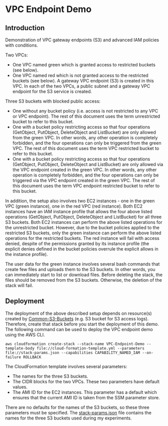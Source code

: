 # VPC Endpoint Demo

## Introduction
Demonstration of VPC gateway endpoints (S3) and advanced IAM policies with conditions.

Two VPCs:
* One VPC named green which is granted access to restricted buckets (see below). 
* One VPC named red which is not granted access to the restricted buckets (see below). A gateway VPC endpoint (S3) is created in this VPC.
In each of the two VPCs, a public subnet and a gateway VPC endpoint for the S3 service is created.

Three S3 buckets with blocked public access:
* One without any bucket policy (i.e. access is not restricted to any VPC or VPC endpoint). The rest of this document uses the term unrestricted bucket to refer to this bucket.
* One with a bucket policy restricting access so that four operations (GetObject, PutObject, DeleteObject and ListBucket) are only allowed from the green VPC. In other words, any other operation is completely forbidden, and the four operations can only be triggered from the green VPC. The rest of this document uses the term VPC restricted bucket to refer to this bucket.
* One with a bucket policy restricting access so that four operations (GetObject, PutObject, DeleteObject and ListBucket) are only allowed via the VPC endpoint created in the green VPC. In other words, any other operation is completely forbidden, and the four operations can only be triggered via the VPC endpoint created in the green VPC. The rest of this document uses the term VPC endpoint restricted bucket to refer to this bucket.

In addition, the setup also involves two EC2 instances - one in the green VPC (green instance), one in the red VPC (red instance). Both EC2 instances have an IAM instance profile that allows the four above listed operations (GetObject, PutObject, DeleteObject and ListBucket) for all three S3 buckets. Both EC2 instances can perform the above listed operations for the unrestricted bucket. However, due to the bucket policies applied to the restricted S3 buckets, only the green instance can perform the above listed operations for the restricted buckets. The red instance will fail with access denied, despite of the permissions granted by its instance profile (the explicit denies defined in the bucket policies overrule the explicit allows in the instance profile).

The user data for the green instance involves several bash commands that create few files and uploads them to the S3 buckets. In other words, you can immediately start to list or download files. Before deleting the stack, the files should be removed from the S3 buckets. Otherwise, the deletion of the stack will fail.

## Deployment
The deployment of the above described setup depends on resource(s) created by [Common-S3-Buckets](../Common-S3-Buckets) (e.g. S3 bucket for S3 access logs). Therefore, create that stack before you start the deployment of this demo. The following command can be used to deploy the VPC endpoint demo using the AWS CLI.
```
aws cloudformation create-stack --stack-name VPC-Endpoint-Demo --template-body file://cloud-formation-template.yml --parameters file://stack-params.json --capabilities CAPABILITY_NAMED_IAM --on-failure ROLLBACK
```

The CloudFormation template involves several parameters:
* The names for the three S3 buckets.
* The CIDR blocks for the two VPCs. These two parameters have default values.
* The AMI ID for the EC2 instances. This parameter has a default which ensures that the current AMI ID is taken from the SSM parameter store.

There are no defaults for the names of the S3 buckets, so these three parameters must be specified. The [stack-params.json](./stack-params.json) file contains the names for the three S3 buckets used during my experiments.
